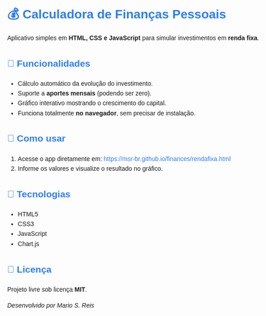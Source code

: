 <!DOCTYPE html>
<html lang="pt-BR">
<head>
  <meta charset="UTF-8">
  <meta name="viewport" content="width=device-width, initial-scale=1.0">
  <title>README - Calculadora de Finanças Pessoais</title>
  <style>
    body { font-family: Arial, sans-serif; margin: 40px; line-height: 1.6; max-width: 800px; }
    h1, h2 { color: #2d7ef7; }
    code { background: #f2f2f2; padding: 3px 6px; border-radius: 4px; }
    a { color: #2d7ef7; text-decoration: none; }
    a:hover { text-decoration: underline; }
  </style>
</head>
<body>

<h1>💰 Calculadora de Finanças Pessoais</h1>
<p>Aplicativo simples em <strong>HTML, CSS e JavaScript</strong> para simular investimentos em <strong>renda fixa</strong>.</p>

<h2>🚀 Funcionalidades</h2>
<ul>
  <li>Cálculo automático da evolução do investimento.</li>
  <li>Suporte a <strong>aportes mensais</strong> (podendo ser zero).</li>
  <li>Gráfico interativo mostrando o crescimento do capital.</li>
  <li>Funciona totalmente <strong>no navegador</strong>, sem precisar de instalação.</li>
</ul>

<h2>🧠 Como usar</h2>
<ol>
  <li>Acesse o app diretamente em:  
    <a href="https://msr-br.github.io/finances/rendafixa.html" target="_blank">
      https://msr-br.github.io/finances/rendafixa.html
    </a>
  </li>
  <li>Informe os valores e visualize o resultado no gráfico.</li>
</ol>

<h2>🧩 Tecnologias</h2>
<ul>
  <li>HTML5</li>
  <li>CSS3</li>
  <li>JavaScript</li>
  <li>Chart.js</li>
</ul>

<h2>📜 Licença</h2>
<p>Projeto livre sob licença <strong>MIT</strong>.</p>

<p><em>Desenvolvido por Mario S. Reis</em></p>

</body>
</html>
